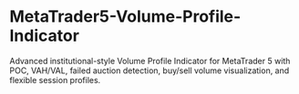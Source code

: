 # MetaTrader5-Volume-Profile-Indicator
Advanced institutional-style Volume Profile Indicator for MetaTrader 5 with POC, VAH/VAL, failed auction detection, buy/sell volume visualization, and flexible session profiles.
